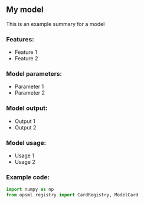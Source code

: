 ## My model

This is an example summary for a model

### Features:
- Feature 1
- Feature 2

### Model parameters:
- Parameter 1
- Parameter 2

### Model output:
- Output 1
- Output 2

### Model usage:
- Usage 1
- Usage 2


### Example code:
```python
import numpy as np
from opsml.registry import CardRegistry, ModelCard
```
